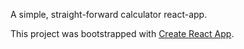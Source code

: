 A simple, straight-forward calculator react-app.

This project was bootstrapped with [Create React App](https://github.com/facebook/create-react-app).
